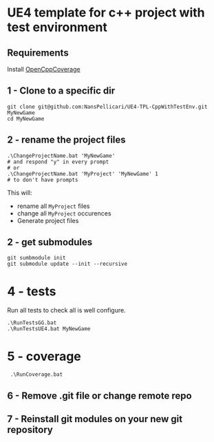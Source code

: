 # UE4 template for c++ project with test environment

## Requirements

Install [OpenCppCoverage](https://github.com/OpenCppCoverage/OpenCppCoverage/wiki)

## 1 - Clone to a specific dir

```
git clone git@github.com:NansPellicari/UE4-TPL-CppWithTestEnv.git MyNewGame
cd MyNewGame
```

## 2 - rename the project files

```
.\ChangeProjectName.bat 'MyNewGame'
# and respond "y" in every prompt
# or
.\ChangeProjectName.bat 'MyProject' 'MyNewGame' 1
# to don't have prompts
```

This will:
- rename all `MyProject` files
- change all `MyProject` occurences
- Generate project files

## 2 - get submodules

```
git sumbmodule init
git submodule update --init --recursive
```

# 4 - tests

Run all tests to check all is well configure.

```
.\RunTestsGG.bat
.\RunTestsUE4.bat MyNewGame
```

# 5 - coverage

```
 .\RunCoverage.bat
```

## 6 - Remove .git file or change remote repo
## 7 - Reinstall git modules on your new git repository
